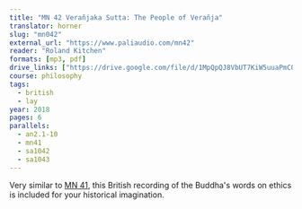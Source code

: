 ```yaml
---
title: "MN 42 Verañjaka Sutta: The People of Verañja"
translator: horner
slug: "mn042"
external_url: "https://www.paliaudio.com/mn42"
reader: "Roland Kitchen"
formats: [mp3, pdf]
drive_links: ["https://drive.google.com/file/d/1MpQpQJ8VbUT7KiW5uuaPmCOMtKGhlVD0/view?usp=drivesdk", "https://drive.google.com/file/d/1SCAfXOgx0zmu37KboY3SyrdAUDaM8olj/view?usp=drivesdk"]
course: philosophy
tags:
  - british
  - lay
year: 2018
pages: 6
parallels:
  - an2.1-10
  - mn41
  - sa1042
  - sa1043
---
```


Very similar to [MN 41](/content/canon/mn41), this British recording of the Buddha's words on ethics is included for your historical imagination.
